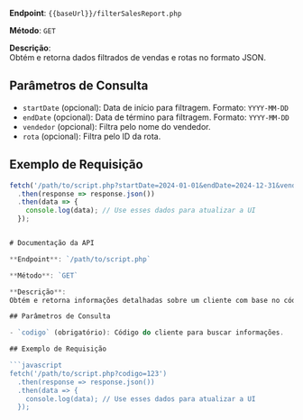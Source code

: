 **Endpoint**: `{{baseUrl}}/filterSalesReport.php`

**Método**: `GET`

**Descrição**:  
Obtém e retorna dados filtrados de vendas e rotas no formato JSON.

## Parâmetros de Consulta

- `startDate` (opcional): Data de início para filtragem. Formato: `YYYY-MM-DD`
- `endDate` (opcional): Data de término para filtragem. Formato: `YYYY-MM-DD`
- `vendedor` (opcional): Filtra pelo nome do vendedor.
- `rota` (opcional): Filtra pelo ID da rota.

## Exemplo de Requisição

```javascript
fetch('/path/to/script.php?startDate=2024-01-01&endDate=2024-12-31&vendedor=JohnDoe&rota=1')
  .then(response => response.json())
  .then(data => {
    console.log(data); // Use esses dados para atualizar a UI
  });


# Documentação da API

**Endpoint**: `/path/to/script.php`

**Método**: `GET`

**Descrição**:  
Obtém e retorna informações detalhadas sobre um cliente com base no código fornecido, no formato JSON.

## Parâmetros de Consulta

- `codigo` (obrigatório): Código do cliente para buscar informações. 

## Exemplo de Requisição

```javascript
fetch('/path/to/script.php?codigo=123')
  .then(response => response.json())
  .then(data => {
    console.log(data); // Use esses dados para atualizar a UI
  });
